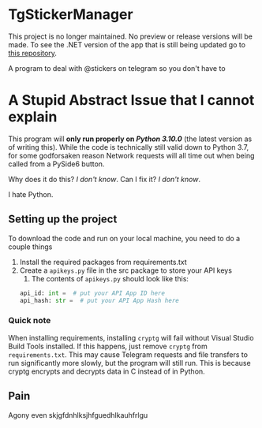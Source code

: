 # TgStickerManager
This project is no longer maintained. No preview or release versions will be made.
To see the .NET version of the app that is still being updated go to [this repository](https://github.com/Liusef/TelegramStickerManager).

A program to deal with @stickers on telegram so you don't have to

# A Stupid Abstract Issue that I cannot explain
This program will **only run properly on *Python 3.10.0*** (the latest version as of writing this).
While the code is technically still valid down to Python 3.7, for some godforsaken reason
Network requests will all time out when being called from a PySide6 button. 

Why does it do this? *I don't know*.
Can I fix it? *I don't know*.

I hate Python.

## Setting up the project
To download the code and run on your local machine, you need to do a couple things
1. Install the required packages from requirements.txt
2. Create a `apikeys.py` file in the src package to store your API keys
   1. The contents of `apikeys.py` should look like this:
   ```py
   api_id: int =  # put your API App ID here
   api_hash: str =  # put your API App Hash here 
   
### Quick note
When installing requirements, installing `cryptg` will fail without
Visual Studio Build Tools installed. If this happens, just remove
`cryptg` from `requirements.txt`. This may cause Telegram requests 
and file transfers to run significantly more slowly, but the program
will still run. This is because cryptg encrypts and decrypts data in C
instead of in Python.
   
## Pain
Agony even skjgfdnhlksjhfguedhlkauhfrlgu
